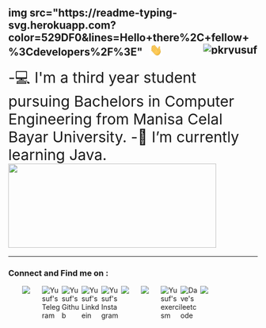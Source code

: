    
<div>
  <h2> img src="https://readme-typing-svg.herokuapp.com?color=529DF0&lines=Hello+there%2C+fellow+%3Cdevelopers%2F%3E" &nbsp; <img src="https://github.com/pkryusuf/pkryusuf/blob/main/hi.gif" width="25px">&nbsp;&nbsp;&nbsp;&nbsp;&nbsp;&nbsp; <img align = "right" width="110" height="21" src ="https://komarev.com/ghpvc/?username=your-github-pkryusuf" alt="pkryusuf Profile Views"/></h2>
</div>

<div class='pull-left'> 
   <span style="font-size: 30px;"> 
      -💻 I'm a third year student pursuing Bachelors in Computer Engineering from Manisa Celal Bayar University.
      -🌱 I’m currently learning Java.
   </span>
   
</div>
<div class='pull-right'> 
   <img width=420 height=170 src="https://github-readme-stats.vercel.app/api?username=pkryusuf&show_icons=true&hide=contribs&theme=github_dark")/>
</div>



---

### 


### Connect and Find me on :

<a href="mailto:25burak25@gmail.com" >
  <img width="40px" align="left" style="margin-left:2.0em" src="https://img.icons8.com/color/48/4a90e2/gmail.png"/>
  <a/>
  
<a href="https://t.me/pkryusuf">
  <img align="left" alt="Yusuf's Telegram" width="40px" src="https://web.telegram.org/img/logo_share.png" />
</a> 
  
<a href="https://github.com/pkryusuf">
  <img align="left" alt="Yusuf's Github" width="40px" src="https://upload.wikimedia.org/wikipedia/commons/thumb/a/ae/Github-desktop-logo-symbol.svg/1024px-Github-desktop-logo-symbol.svg.png" />
</a>

<a href="https://linkedin.com/in/pkryusuf/">
  <img align="left" alt="Yusuf's Linkdein" width="40px" src="https://cdn3.iconfinder.com/data/icons/inficons/512/linkedin.png" />
</a>
  
<a href="https://instagram.com/pkryusuf/">
  <img align="left" alt="Yusuf's Instagram" width="40px" src="https://upload.wikimedia.org/wikipedia/commons/thumb/a/a5/Instagram_icon.png/600px-Instagram_icon.png" />
</a>  
  

  
[<img width="40px" align="left" src="https://encrypted-tbn0.gstatic.com/images?q=tbn:ANd9GcRNPwFE-CgNd8TRWnp1WYBYHkLbZSMdIG4olQ&usqp=CAU"/>][Hackerrank]
  
[<img width="40px" align="left" src="https://cloud.githubusercontent.com/assets/2475572/4743290/2dcf20cc-5a26-11e4-89fb-62b861e5b29c.png"/>][Codewars]






[Hackerrank]: https://www.hackerrank.com/pkryusuf
[Codewars]: https://www.codewars.com/users/pkryusuf
[StackOverflow]: https://stackoverflow.com/users/16762313/yusuf-burak-peker


<a href="https://exercism.io/profiles/pkryusuf">
  <img align="left" alt="Yusuf's exercism " width="40px" src="https://masonliu.gallerycdn.vsassets.io/extensions/masonliu/exercism/1.17.0/1586192511972/Microsoft.VisualStudio.Services.Icons.Default" />
</a>



<a href="https://leetcode.com/pkryusuf/">
  <img align="left" alt="Dave's leetcode " width="40px" src="https://leetcode.com/static/images/LeetCode_logo_rvs.png" />
</a>

[<img width="40px" align="left" src="https://img.icons8.com/color/48/000000/stackoverflow.png"/>][StackOverflow]  
